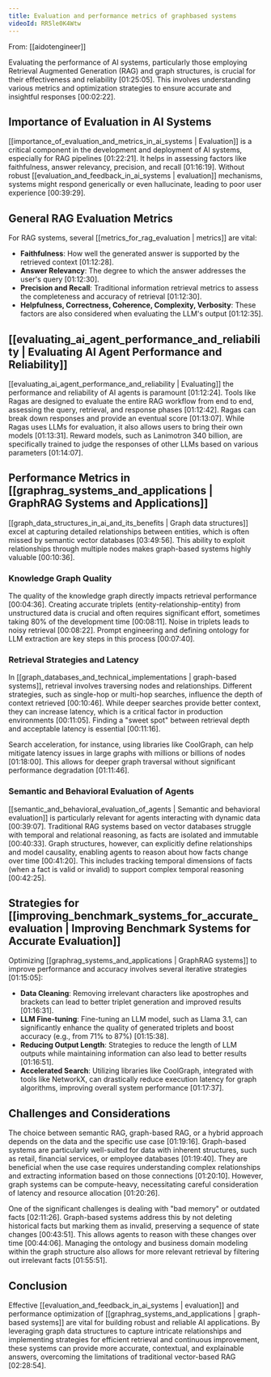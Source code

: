 ```yaml
---
title: Evaluation and performance metrics of graphbased systems
videoId: RR5le0K4Wtw
---
```


From: [[aidotengineer]] <br/> 

Evaluating the performance of AI systems, particularly those employing Retrieval Augmented Generation (RAG) and graph structures, is crucial for their effectiveness and reliability <a class="yt-timestamp" data-t="01:25:05">[01:25:05]</a>. This involves understanding various metrics and optimization strategies to ensure accurate and insightful responses <a class="yt-timestamp" data-t="00:02:22">[00:02:22]</a>.

## Importance of Evaluation in AI Systems
[[importance_of_evaluation_and_metrics_in_ai_systems | Evaluation]] is a critical component in the development and deployment of AI systems, especially for RAG pipelines <a class="yt-timestamp" data-t="01:22:21">[01:22:21]</a>. It helps in assessing factors like faithfulness, answer relevancy, precision, and recall <a class="yt-timestamp" data-t="01:16:19">[01:16:19]</a>. Without robust [[evaluation_and_feedback_in_ai_systems | evaluation]] mechanisms, systems might respond generically or even hallucinate, leading to poor user experience <a class="yt-timestamp" data-t="00:39:29">[00:39:29]</a>.

## General RAG Evaluation Metrics
For RAG systems, several [[metrics_for_rag_evaluation | metrics]] are vital:
*   **Faithfulness**: How well the generated answer is supported by the retrieved context <a class="yt-timestamp" data-t="01:12:28">[01:12:28]</a>.
*   **Answer Relevancy**: The degree to which the answer addresses the user's query <a class="yt-timestamp" data-t="01:12:30">[01:12:30]</a>.
*   **Precision and Recall**: Traditional information retrieval metrics to assess the completeness and accuracy of retrieval <a class="yt-timestamp" data-t="01:12:30">[01:12:30]</a>.
*   **Helpfulness, Correctness, Coherence, Complexity, Verbosity**: These factors are also considered when evaluating the LLM's output <a class="yt-timestamp" data-t="01:12:35">[01:12:35]</a>.

## [[evaluating_ai_agent_performance_and_reliability | Evaluating AI Agent Performance and Reliability]]
[[evaluating_ai_agent_performance_and_reliability | Evaluating]] the performance and reliability of AI agents is paramount <a class="yt-timestamp" data-t="01:12:24">[01:12:24]</a>. Tools like Ragas are designed to evaluate the entire RAG workflow from end to end, assessing the query, retrieval, and response phases <a class="yt-timestamp" data-t="01:12:42">[01:12:42]</a>. Ragas can break down responses and provide an eventual score <a class="yt-timestamp" data-t="01:13:07">[01:13:07]</a>. While Ragas uses LLMs for evaluation, it also allows users to bring their own models <a class="yt-timestamp" data-t="01:13:31">[01:13:31]</a>. Reward models, such as Lanimotron 340 billion, are specifically trained to judge the responses of other LLMs based on various parameters <a class="yt-timestamp" data-t="01:14:07">[01:14:07]</a>.

## Performance Metrics in [[graphrag_systems_and_applications | GraphRAG Systems and Applications]]
[[graph_data_structures_in_ai_and_its_benefits | Graph data structures]] excel at capturing detailed relationships between entities, which is often missed by semantic vector databases <a class="yt-timestamp" data-t="03:49:56">[03:49:56]</a>. This ability to exploit relationships through multiple nodes makes graph-based systems highly valuable <a class="yt-timestamp" data-t="00:10:36">[00:10:36]</a>.

### Knowledge Graph Quality
The quality of the knowledge graph directly impacts retrieval performance <a class="yt-timestamp" data-t="00:04:36">[00:04:36]</a>. Creating accurate triplets (entity-relationship-entity) from unstructured data is crucial and often requires significant effort, sometimes taking 80% of the development time <a class="yt-timestamp" data-t="00:08:11">[00:08:11]</a>. Noise in triplets leads to noisy retrieval <a class="yt-timestamp" data-t="00:08:22">[00:08:22]</a>. Prompt engineering and defining ontology for LLM extraction are key steps in this process <a class="yt-timestamp" data-t="00:07:40">[00:07:40]</a>.

### Retrieval Strategies and Latency
In [[graph_databases_and_technical_implementations | graph-based systems]], retrieval involves traversing nodes and relationships. Different strategies, such as single-hop or multi-hop searches, influence the depth of context retrieved <a class="yt-timestamp" data-t="00:10:46">[00:10:46]</a>. While deeper searches provide better context, they can increase latency, which is a critical factor in production environments <a class="yt-timestamp" data-t="00:11:05">[00:11:05]</a>. Finding a "sweet spot" between retrieval depth and acceptable latency is essential <a class="yt-timestamp" data-t="00:11:16">[00:11:16]</a>.

Search acceleration, for instance, using libraries like CoolGraph, can help mitigate latency issues in large graphs with millions or billions of nodes <a class="yt-timestamp" data-t="01:18:00">[01:18:00]</a>. This allows for deeper graph traversal without significant performance degradation <a class="yt-timestamp" data-t="01:11:46">[01:11:46]</a>.

### Semantic and Behavioral Evaluation of Agents
[[semantic_and_behavioral_evaluation_of_agents | Semantic and behavioral evaluation]] is particularly relevant for agents interacting with dynamic data <a class="yt-timestamp" data-t="00:39:07">[00:39:07]</a>. Traditional RAG systems based on vector databases struggle with temporal and relational reasoning, as facts are isolated and immutable <a class="yt-timestamp" data-t="00:40:33">[00:40:33]</a>. Graph structures, however, can explicitly define relationships and model causality, enabling agents to reason about how facts change over time <a class="yt-timestamp" data-t="00:41:20">[00:41:20]</a>. This includes tracking temporal dimensions of facts (when a fact is valid or invalid) to support complex temporal reasoning <a class="yt-timestamp" data-t="00:42:25">[00:42:25]</a>.

## Strategies for [[improving_benchmark_systems_for_accurate_evaluation | Improving Benchmark Systems for Accurate Evaluation]]
Optimizing [[graphrag_systems_and_applications | GraphRAG systems]] to improve performance and accuracy involves several iterative strategies <a class="yt-timestamp" data-t="01:15:05">[01:15:05]</a>:
*   **Data Cleaning**: Removing irrelevant characters like apostrophes and brackets can lead to better triplet generation and improved results <a class="yt-timestamp" data-t="01:16:31">[01:16:31]</a>.
*   **LLM Fine-tuning**: Fine-tuning an LLM model, such as Llama 3.1, can significantly enhance the quality of generated triplets and boost accuracy (e.g., from 71% to 87%) <a class="yt-timestamp" data-t="01:15:38">[01:15:38]</a>.
*   **Reducing Output Length**: Strategies to reduce the length of LLM outputs while maintaining information can also lead to better results <a class="yt-timestamp" data-t="01:16:51">[01:16:51]</a>.
*   **Accelerated Search**: Utilizing libraries like CoolGraph, integrated with tools like NetworkX, can drastically reduce execution latency for graph algorithms, improving overall system performance <a class="yt-timestamp" data-t="01:17:37">[01:17:37]</a>.

## Challenges and Considerations
The choice between semantic RAG, graph-based RAG, or a hybrid approach depends on the data and the specific use case <a class="yt-timestamp" data-t="01:19:16">[01:19:16]</a>. Graph-based systems are particularly well-suited for data with inherent structures, such as retail, financial services, or employee databases <a class="yt-timestamp" data-t="01:19:40">[01:19:40]</a>. They are beneficial when the use case requires understanding complex relationships and extracting information based on those connections <a class="yt-timestamp" data-t="01:20:10">[01:20:10]</a>. However, graph systems can be compute-heavy, necessitating careful consideration of latency and resource allocation <a class="yt-timestamp" data-t="01:20:26">[01:20:26]</a>.

One of the significant challenges is dealing with "bad memory" or outdated facts <a class="yt-timestamp" data-t="02:11:26">[02:11:26]</a>. Graph-based systems address this by not deleting historical facts but marking them as invalid, preserving a sequence of state changes <a class="yt-timestamp" data-t="00:43:51">[00:43:51]</a>. This allows agents to reason with these changes over time <a class="yt-timestamp" data-t="00:44:06">[00:44:06]</a>. Managing the ontology and business domain modeling within the graph structure also allows for more relevant retrieval by filtering out irrelevant facts <a class="yt-timestamp" data-t="01:55:51">[01:55:51]</a>.

## Conclusion
Effective [[evaluation_and_feedback_in_ai_systems | evaluation]] and performance optimization of [[graphrag_systems_and_applications | graph-based systems]] are vital for building robust and reliable AI applications. By leveraging graph data structures to capture intricate relationships and implementing strategies for efficient retrieval and continuous improvement, these systems can provide more accurate, contextual, and explainable answers, overcoming the limitations of traditional vector-based RAG <a class="yt-timestamp" data-t="02:28:54">[02:28:54]</a>.
